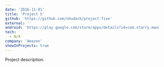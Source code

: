 ```yaml
---
date: '2016-11-01'
title: 'Project 5'
github: 'https://github.com/nhudack/project-five'
external: ''
android: 'https://play.google.com/store/apps/details?id=com.starry.management&hl=en_US'
tech:
  - N/A
company: 'Amazon'
showInProjects: true
---
```


Project description.
